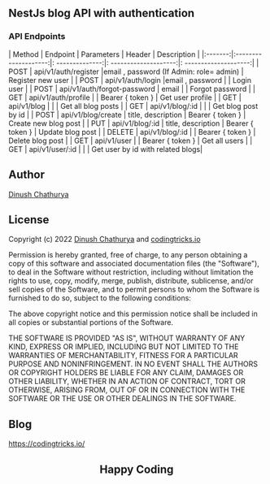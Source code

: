 ## NestJs blog API with authentication

### API Endpoints

| Method  | Endpoint             | Parameters      | Header                |      Description      |
|:-------:|:--------------------:|: --------------:|: --------------------:|: --------------------:|
| POST    | api/v1/auth/register |email , password (If Admin: role= admin) | Register new user     |
| POST    | api/v1/auth/login    |email , password |                       | Login user            |
| POST    | api/v1/auth/forgot-password  | email   |                       | Forgot password       |
| GET     | api/v1/auth/profile  |                 | Bearer { token }      | Get user profile      |
| GET     | api/v1/blog          |                 |                       | Get all blog posts    |
| GET     | api/v1/blog/:id      |                 |                       | Get blog post by id   |
| POST    | api/v1/blog/create   | title, description   | Bearer { token } | Create new blog post  |
| PUT     | api/v1/blog/:id      | title, description   | Bearer { token } | Update blog post      |
| DELETE  | api/v1/blog/:id      |                 | Bearer { token }      | Delete blog post      |
| GET     | api/v1/user          |                 | Bearer { token }      | Get all users         |
| GET     | api/v1/user/:id      |                 |                       | Get user by id with related blogs|

## Author
[Dinush Chathurya](https://dinushchathurya.github.io/)

## License

Copyright (c) 2022 <a href="https://dinushchathurya.github.io/">Dinush Chathurya</a> and <a href="https://codingtricks.io/">codingtricks.io</a>

Permission is hereby granted, free of charge, to any person obtaining
a copy of this software and associated documentation files (the
"Software"), to deal in the Software without restriction, including
without limitation the rights to use, copy, modify, merge, publish,
distribute, sublicense, and/or sell copies of the Software, and to
permit persons to whom the Software is furnished to do so, subject to
the following conditions:

The above copyright notice and this permission notice shall be
included in all copies or substantial portions of the Software.

THE SOFTWARE IS PROVIDED "AS IS", WITHOUT WARRANTY OF ANY KIND,
EXPRESS OR IMPLIED, INCLUDING BUT NOT LIMITED TO THE WARRANTIES OF
MERCHANTABILITY, FITNESS FOR A PARTICULAR PURPOSE AND
NONINFRINGEMENT. IN NO EVENT SHALL THE AUTHORS OR COPYRIGHT HOLDERS BE
LIABLE FOR ANY CLAIM, DAMAGES OR OTHER LIABILITY, WHETHER IN AN ACTION
OF CONTRACT, TORT OR OTHERWISE, ARISING FROM, OUT OF OR IN CONNECTION
WITH THE SOFTWARE OR THE USE OR OTHER DEALINGS IN THE SOFTWARE.

## Blog

https://codingtricks.io/

## 

<p ><h2 align="center">Happy<i class="fa fa-heart" style="color:red;"></i> Coding<i class="fa fa-code" style="color:orange;"> </i></h2></p>
